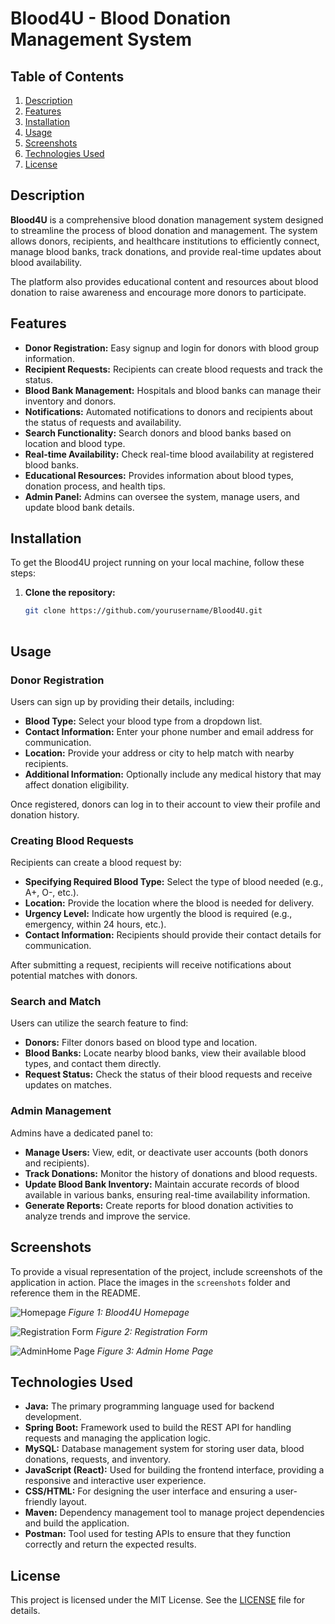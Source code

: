 # Blood4U - Blood Donation Management System


## Table of Contents
1. [Description](#description)
2. [Features](#features)
3. [Installation](#installation)
4. [Usage](#usage)
5. [Screenshots](#screenshots)
6. [Technologies Used](#technologies-used)
7. [License](#license)



## Description
**Blood4U** is a comprehensive blood donation management system designed to streamline the process of blood donation and management. The system allows donors, recipients, and healthcare institutions to efficiently connect, manage blood banks, track donations, and provide real-time updates about blood availability.

The platform also provides educational content and resources about blood donation to raise awareness and encourage more donors to participate.

## Features
- **Donor Registration:** Easy signup and login for donors with blood group information.
- **Recipient Requests:** Recipients can create blood requests and track the status.
- **Blood Bank Management:** Hospitals and blood banks can manage their inventory and donors.
- **Notifications:** Automated notifications to donors and recipients about the status of requests and availability.
- **Search Functionality:** Search donors and blood banks based on location and blood type.
- **Real-time Availability:** Check real-time blood availability at registered blood banks.
- **Educational Resources:** Provides information about blood types, donation process, and health tips.
- **Admin Panel:** Admins can oversee the system, manage users, and update blood bank details.

## Installation
To get the Blood4U project running on your local machine, follow these steps:

1. **Clone the repository:**
   ```bash
   git clone https://github.com/yourusername/Blood4U.git
  
## Usage

### Donor Registration
Users can sign up by providing their details, including:
- **Blood Type:** Select your blood type from a dropdown list.
- **Contact Information:** Enter your phone number and email address for communication.
- **Location:** Provide your address or city to help match with nearby recipients.
- **Additional Information:** Optionally include any medical history that may affect donation eligibility.

Once registered, donors can log in to their account to view their profile and donation history.

### Creating Blood Requests
Recipients can create a blood request by:
- **Specifying Required Blood Type:** Select the type of blood needed (e.g., A+, O-, etc.).
- **Location:** Provide the location where the blood is needed for delivery.
- **Urgency Level:** Indicate how urgently the blood is required (e.g., emergency, within 24 hours, etc.).
- **Contact Information:** Recipients should provide their contact details for communication.

After submitting a request, recipients will receive notifications about potential matches with donors.

### Search and Match
Users can utilize the search feature to find:
- **Donors:** Filter donors based on blood type and location.
- **Blood Banks:** Locate nearby blood banks, view their available blood types, and contact them directly.
- **Request Status:** Check the status of their blood requests and receive updates on matches.

### Admin Management
Admins have a dedicated panel to:
- **Manage Users:** View, edit, or deactivate user accounts (both donors and recipients).
- **Track Donations:** Monitor the history of donations and blood requests.
- **Update Blood Bank Inventory:** Maintain accurate records of blood available in various banks, ensuring real-time availability information.
- **Generate Reports:** Create reports for blood donation activities to analyze trends and improve the service.

## Screenshots
To provide a visual representation of the project, include screenshots of the application in action. Place the images in the `screenshots` folder and reference them in the README.

![Homepage](Screenshots/Homepage.png)
*Figure 1: Blood4U Homepage*

![Registration Form ](Screenshots/RegisterPage.png)
*Figure 2: Registration Form*

![AdminHome Page](Screenshots/AdminHome.png)
*Figure 3: Admin Home Page*

## Technologies Used
- **Java:** The primary programming language used for backend development.
- **Spring Boot:** Framework used to build the REST API for handling requests and managing the application logic.
- **MySQL:** Database management system for storing user data, blood donations, requests, and inventory.
- **JavaScript (React):** Used for building the frontend interface, providing a responsive and interactive user experience.
- **CSS/HTML:** For designing the user interface and ensuring a user-friendly layout.
- **Maven:** Dependency management tool to manage project dependencies and build the application.
- **Postman:** Tool used for testing APIs to ensure that they function correctly and return the expected results.

## License
This project is licensed under the MIT License. See the [LICENSE](LICENSE) file for details.

